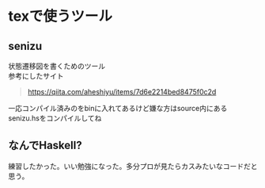 # texで使うツール

## senizu
状態遷移図を書くためのツール<br>
参考にしたサイト
> https://qiita.com/aheshiyu/items/7d6e2214bed8475f0c2d

一応コンパイル済みのをbinに入れてあるけど嫌な方はsource内にあるsenizu.hsをコンパイルしてね
## なんでHaskell?
練習したかった。いい勉強になった。多分プロが見たらカスみたいなコードだと思う。
